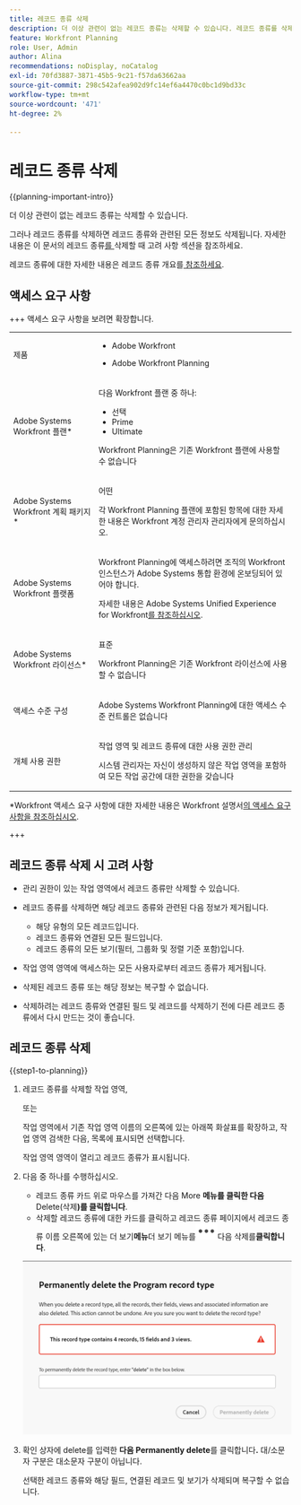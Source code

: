 ```yaml
---
title: 레코드 종류 삭제
description: 더 이상 관련이 없는 레코드 종류는 삭제할 수 있습니다. 레코드 종류를 삭제하면 레코드 종류와 관련된 모든 정보, 좋아요 해당 레코드, 필드 및 보기도 삭제됩니다.
feature: Workfront Planning
role: User, Admin
author: Alina
recommendations: noDisplay, noCatalog
exl-id: 70fd3887-3871-45b5-9c21-f57da63662aa
source-git-commit: 298c542afea902d9fc14ef6a4470c0bc1d9bd33c
workflow-type: tm+mt
source-wordcount: '471'
ht-degree: 2%

---
```



# 레코드 종류 삭제

<!--<span class="preview">The information on this page refers to functionality not yet generally available. It is available only in the Preview environment for all customers. After the monthly releases to Production, the same features are also available in the Production environment for customers who enabled fast releases. </span>   

<span class="preview">For information about fast releases, see [Enable or disable fast releases for your organization](/help/quicksilver/administration-and-setup/set-up-workfront/configure-system-defaults/enable-fast-release-process.md). </span>-->

{{planning-important-intro}}

더 이상 관련이 없는 레코드 종류는 삭제할 수 있습니다.

그러나 레코드 종류를 삭제하면 레코드 종류와 관련된 모든 정보도 삭제됩니다. 자세한 내용은 이 문서의 레코드 종류[를 ](#considerations-when-deleting-record-types)삭제할 때 고려 사항 섹션을 참조하세요.

레코드 종류에 대한 자세한 내용은 레코드 종류 개요를[ 참조하세요](/help/quicksilver/planning/architecture/overview-of-record-types.md).

<!-- last sentence might need to be deleted when we can recover or replace deleted record types-->

## 액세스 요구 사항

+++ 액세스 요구 사항을 보려면 확장합니다.

<table style="table-layout:auto"> 
<col> 
</col> 
<col> 
</col> 
<tbody> 
    <tr> 
<tr> 
<td> 
   <p> 제품</p> </td> 
   <td> 
   <ul><li><p> Adobe Workfront</p></li> 
   <li><p> Adobe Workfront Planning<p></li></ul></td> 
  </tr>   
<tr> 
   <td role="rowheader"><p>Adobe Systems Workfront 플랜*</p></td> 
   <td> 
<p>다음 Workfront 플랜 중 하나:</p> 
<ul><li>선택</li> 
<li>Prime</li> 
<li>Ultimate</li></ul> 
<p>Workfront Planning은 기존 Workfront 플랜에 사용할 수 없습니다</p> 
   </td> 
<tr> 
   <td role="rowheader"><p>Adobe Systems Workfront 계획 패키지*</p></td> 
   <td> 
<p>어떤 </p> 
<p>각 Workfront Planning 플랜에 포함된 항목에 대한 자세한 내용은 Workfront 계정 관리자 관리자에게 문의하십시오. </p> 
   </td> 
 <tr> 
   <td role="rowheader"><p>Adobe Systems Workfront 플랫폼</p></td> 
   <td> 
<p>Workfront Planning에 액세스하려면 조직의 Workfront 인스턴스가 Adobe Systems 통합 환경에 온보딩되어 있어야 합니다.</p> 
<p>자세한 내용은 Adobe Systems Unified Experience for Workfront<a href="/help/quicksilver/workfront-basics/navigate-workfront/workfront-navigation/adobe-unified-experience.md">를 참조하십시오</a>. </p> 
   </td> 
   </tr> 
  </tr> 
  <tr> 
   <td role="rowheader"><p>Adobe Systems Workfront 라이선스*</p></td> 
   <td><p> 표준</p>
   <p>Workfront Planning은 기존 Workfront 라이선스에 사용할 수 없습니다</p> 
  </td> 
  </tr> 
  <tr> 
   <td role="rowheader"><p>액세스 수준 구성</p></td> 
   <td> <p>Adobe Systems Workfront Planning에 대한 액세스 수준 컨트롤은 없습니다</p>   
</td> 
  </tr> 
<tr> 
   <td role="rowheader"><p>개체 사용 권한</p></td> 
   <td>   <p>작업 영역 및 레코드 종류에 대한 사용 권한 관리</p>  
   <p>시스템 관리자는 자신이 생성하지 않은 작업 영역을 포함하여 모든 작업 공간에 대한 권한을 갖습니다</p></td> 
  </tr> 
</tbody> 
</table>

*Workfront 액세스 요구 사항에 대한 자세한 내용은 Workfront 설명서[의 액세스 요구 사항을 참조하십시오](/help/quicksilver/administration-and-setup/add-users/access-levels-and-object-permissions/access-level-requirements-in-documentation.md).

+++


## 레코드 종류 삭제 시 고려 사항

<!--check this and ensure these are still true - some things might change with / after closed beta-->

* 관리 권한이 있는 작업 영역에서 레코드 종류만 삭제할 수 있습니다.
* 레코드 종류를 삭제하면 해당 레코드 종류와 관련된 다음 정보가 제거됩니다.

   * 해당 유형의 모든 레코드입니다.
   * 레코드 종류와 연결된 모든 필드입니다.
   * 레코드 종류의 모든 보기(필터, 그룹화 및 정렬 기준 포함)입니다.
* 작업 영역 영역에 액세스하는 모든 사용자로부터 레코드 종류가 제거됩니다.
* 삭제된 레코드 종류 또는 해당 정보는 복구할 수 없습니다.
* 삭제하려는 레코드 종류와 연결된 필드 및 레코드를 삭제하기 전에 다른 레코드 종류에서 다시 만드는 것이 좋습니다.

## 레코드 종류 삭제

{{step1-to-planning}}

1. 레코드 종류를 삭제할 작업 영역,

   또는

   작업 영역에서 기존 작업 영역 이름의 오른쪽에 있는 아래쪽 화살표를 확장하고, 작업 영역 검색한 다음, 목록에 표시되면 선택합니다.

   작업 영역 영역이 열리고 레코드 종류가 표시됩니다.
1. 다음 중 하나를 수행하십시오.

   * 레코드 종류 카드 위로 마우스를 가져간 다음 More **메뉴를 클릭한 다음** Delete(삭제&#x200B;**)를 클릭합니다**.
   * 삭제할 레코드 종류에 대한 카드를 클릭하고 레코드 종류 페이지에서 레코드 종류 이름 오른쪽에 있는 더 보기&#x200B;**메뉴**&#x200B;더 보기 메뉴를![ 클릭한 ](assets/more-menu.png)다음 삭제를&#x200B;**클릭합니다**.

   ![영구적으로 삭제 레코드 유형 확인](assets/permanently-delete-record-type-confirmation.png)

1. 확인 상자에 delete를 입력한 **다음 Permanently delete**&#x200B;를 클릭합니다&#x200B;**.** 대/소문자 구분은 대소문자 구분이 아닙니다.

   선택한 레코드 종류와 해당 필드, 연결된 레코드 및 보기가 삭제되며 복구할 수 없습니다.
